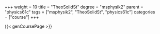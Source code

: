 +++
weight = 10
title = "TheoSolidSt"
degree = "msphysik2"
parent = "physics61c"
tags = ["msphysik2", "TheoSolidSt", "physics61c"]
categories = ["course"]
+++

{{< genCoursePage >}}
